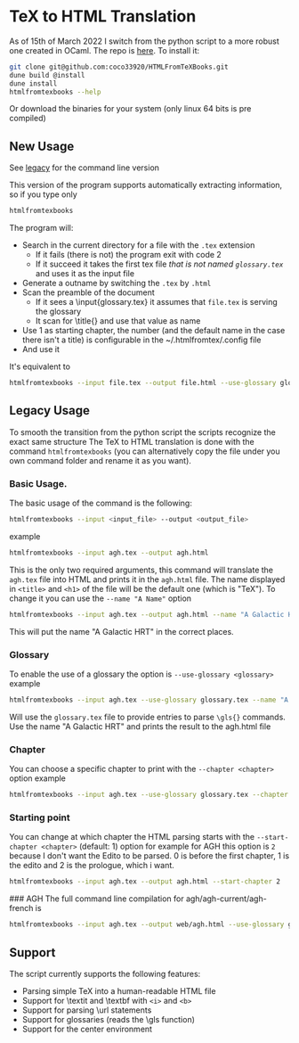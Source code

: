 # TeX to HTML Translation
As of 15th of March 2022 I switch from the python script to a more robust one created in OCaml. 
The repo is [here](https://github.com/coco33920/HTMLFromTeXBooks). To install it:

```bash
git clone git@github.com:coco33920/HTMLFromTeXBooks.git
dune build @install
dune install
htmlfromtexbooks --help
```

Or download the binaries for your system (only linux 64 bits is pre compiled)

## New Usage
See [legacy](#legacy-usage) for the command line version

This version of the program supports automatically extracting information, so if you type only
```bash
htmlfromtexbooks
```
The program will:
* Search in the current directory for a file with the `.tex` extension
  * If it fails (there is not) the program exit with code 2
  * If it succeed it takes the first tex file *that is not named `glossary.tex`* and uses it as the input file
* Generate a outname by switching the `.tex` by `.html`
* Scan the preamble of the document
  * If it sees a \input{glossary.tex} it assumes that `file.tex` is serving the glossary
  * It scan for \title{} and use that value as name
* Use 1 as starting chapter, the number (and the default name in the case there isn't a title) is configurable in the ~/.htmlfromtex/.config file
* And use it 

It's equivalent to 
```bash
htmlfromtexbooks --input file.tex --output file.html --use-glossary glossary.tex --name <title> --start-chapter <configuration>
```

## Legacy Usage
To smooth the transition from the python script the scripts recognize the exact same structure
The TeX to HTML translation is done with the command `htmlfromtexbooks` (you can alternatively copy the file under 
you own command folder and rename it as you want). 

### Basic Usage. 
The basic usage of the command is the following:
```bash
htmlfromtexbooks --input <input_file> --output <output_file>
```
example
```bash
htmlfromtexbooks --input agh.tex --output agh.html
```
This is the only two required arguments, this command will translate the `agh.tex` file into HTML and 
prints it in the `agh.html` file. The name displayed in `<title>` and `<h1>` of the file will 
be the default one (which is "TeX"). To change it you can use the `--name "A Name"` option

```bash
htmlfromtexbooks --input agh.tex --output agh.html --name "A Galactic HRT"
```
This will put the name "A Galactic HRT" in the correct places.

### Glossary
To enable the use of a glossary the option is `--use-glossary <glossary>`
example
```bash 
htmlfromtexbooks --input agh.tex --use-glossary glossary.tex --name "A Galactic HRT" --output agh.html
```
Will use the `glossary.tex` file to provide entries to parse `\gls{}` commands. Use the 
name "A Galactic HRT" and prints the result to the agh.html file

### Chapter
You can choose a specific chapter to print with the `--chapter <chapter>` option
example
```bash
htmlfromtexbooks --input agh.tex --use-glossary glossary.tex --chapter 2 --output chap2.html
```

### Starting point
You can change at which chapter the HTML parsing starts with the `--start-chapter <chapter>` (default: 1) option 
for example for AGH this option is `2` because I don't want the Edito to be parsed. 0 is before the first chapter,
1 is the edito and 2 is the prologue, which i want.
```bash
htmlfromtexbooks --input agh.tex --output agh.html --start-chapter 2
```

### AGH
The full command line compilation for agh/agh-current/agh-french is
```bash
htmlfromtexbooks --input agh.tex --output web/agh.html --use-glossary glossary.tex --name "A Galactic HRT" --start-chapter 2
```

## Support
The script currently supports the following features:
* Parsing simple TeX into a human-readable HTML file
* Support for \textit and \textbf with `<i>` and `<b>`
* Support for parsing \url statements 
* Support for glossaries (reads the \gls function)
* Support for the center environment